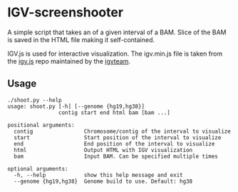 # IGV-screenshooter

A simple script that takes an <interactive screenshot> of a given interval of a BAM.
Slice of the BAM is saved in the HTML file making it self-contained.

IGV.js is used for interactive visualization.
The igv.min.js file is taken from the [igv.js](https://github.com/igvteam/igv.js) repo maintained by the [igvteam](https://github.com/igvteam).

## Usage
```
./shoot.py --help
usage: shoot.py [-h] [--genome {hg19,hg38}]
                contig start end html bam [bam ...]

positional arguments:
  contig                Chromosome/contig of the interval to visualize
  start                 Start position of the interval to visualize
  end                   End position of the interval to visualize
  html                  Output HTML with IGV visualization
  bam                   Input BAM. Can be specified multiple times

optional arguments:
  -h, --help            show this help message and exit
  --genome {hg19,hg38}  Genome build to use. Default: hg38
```
